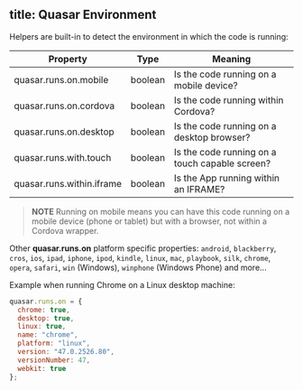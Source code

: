 title: Quasar Environment
---

Helpers are built-in to detect the environment in which the code is running:

| Property | Type | Meaning |
| --- | --- | --- |
| quasar.runs.on.mobile | boolean | Is the code running on a mobile device? |
| quasar.runs.on.cordova | boolean | Is the code running within Cordova? |
| quasar.runs.on.desktop | boolean | Is the code running on a desktop browser? |
| quasar.runs.with.touch | boolean | Is the code running on a touch capable screen? |
| quasar.runs.within.iframe | boolean | Is the App running within an IFRAME? |

> **NOTE**
> Running on mobile means you can have this code running on a mobile device (phone or tablet) but with a browser, not within a Cordova wrapper.

Other **quasar.runs.on** platform specific properties:
`android`, `blackberry`, `cros`, `ios`, `ipad`, `iphone`, `ipod`, `kindle`, `linux`, `mac`, `playbook`, `silk`, `chrome`, `opera`, `safari`, `win` (Windows), `winphone` (Windows Phone) and more...

Example when running Chrome on a Linux desktop machine:
``` js
quasar.runs.on = {
  chrome: true,
  desktop: true,
  linux: true,
  name: "chrome",
  platform: "linux",
  version: "47.0.2526.80",
  versionNumber: 47,
  webkit: true
};
```
